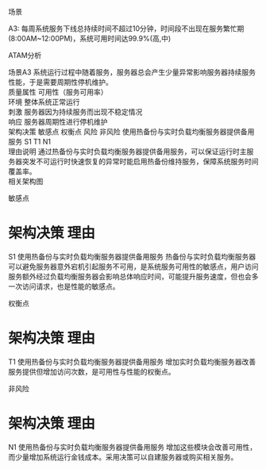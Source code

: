 场景

A3:  每周系统服务下线总持续时间不超过10分钟，时间段不出现在服务繁忙期(8:00AM~12:00PM)，系统可用时间达99.9%(高,中)

ATAM分析

  场景A3                 	系统运行过程中随着服务，服务器总会产生少量异常影响服务器持续服务性能，于是需要周期性停机维护。	    	    	    
  质量属性                 	可用性（服务可用率）                              	    	    	    
  环境                   	整体系统正常运行                                	    	    	    
  刺激                   	服务器因为持续服务而出现不稳定情况                       	    	    	    
  响应                   	服务器周期性进行停机维护                            	    	    	    
  架构决策                 	敏感点                                     	权衡点 	风险  	非风险 
  使用热备份与实时负载均衡服务器提供备用服务	S1                                      	T1  	    	N1  
  理由说明                 	通过热备份与实时负载均衡服务器提供备用服务，可以保证运行时主服务器突发不可运行时快速恢复的异常时能启用热备份维持服务，保障系统服务时间覆盖率。	    	    	    
  相关架构图                	                                        	    	    	    

敏感点

  #   	架构决策                 	理由                                      
  S1  	使用热备份与实时负载均衡服务器提供备用服务	热备份与实时负载均衡服务器可以避免服务器意外宕机引起服务不可用，是系统服务可用性的敏感点，用户访问服务额外经过负载均衡服务器会影响总体响应时间，可能提升服务速度，但也会多一次访问请求，也是性能的敏感点。

权衡点

  #   	架构决策                 	理由                                   
  T1  	使用热备份与实时负载均衡服务器提供备用服务	增加实时负载均衡服务器改善服务提供但增加访问次数，是可用性与性能的权衡点。

非风险

  #   	架构决策                 	理由                                      
  N1  	使用热备份与实时负载均衡服务器提供备用服务	增加这些模块会改善可用性，而少量增加系统运行金钱成本。采用决策可以自建服务器或购买相关服务。
